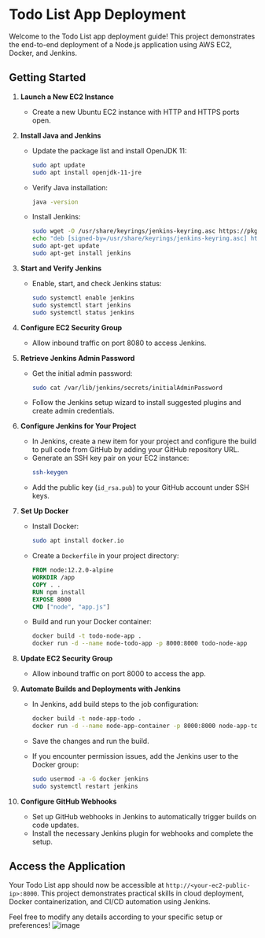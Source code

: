 # Todo List App Deployment

Welcome to the Todo List app deployment guide! This project demonstrates the end-to-end deployment of a Node.js application using AWS EC2, Docker, and Jenkins.

## Getting Started

1. **Launch a New EC2 Instance**

   - Create a new Ubuntu EC2 instance with HTTP and HTTPS ports open.

2. **Install Java and Jenkins**

   - Update the package list and install OpenJDK 11:
     ```bash
     sudo apt update
     sudo apt install openjdk-11-jre
     ```
   - Verify Java installation:
     ```bash
     java -version
     ```
   - Install Jenkins:
     ```bash
     sudo wget -O /usr/share/keyrings/jenkins-keyring.asc https://pkg.jenkins.io/debian-stable/jenkins.io-2023.key
     echo "deb [signed-by=/usr/share/keyrings/jenkins-keyring.asc] https://pkg.jenkins.io/debian-stable binary/" | sudo tee /etc/apt/sources.list.d/jenkins.list > /dev/null
     sudo apt-get update
     sudo apt-get install jenkins
     ```


3. **Start and Verify Jenkins**

   - Enable, start, and check Jenkins status:
     ```bash
     sudo systemctl enable jenkins
     sudo systemctl start jenkins
     sudo systemctl status jenkins
     ```

4. **Configure EC2 Security Group**

   - Allow inbound traffic on port 8080 to access Jenkins.

5. **Retrieve Jenkins Admin Password**

   - Get the initial admin password:
     ```bash
     sudo cat /var/lib/jenkins/secrets/initialAdminPassword
     ```

   - Follow the Jenkins setup wizard to install suggested plugins and create admin credentials.

6. **Configure Jenkins for Your Project**

   - In Jenkins, create a new item for your project and configure the build to pull code from GitHub by adding your GitHub repository URL.
   - Generate an SSH key pair on your EC2 instance:
     ```bash
     ssh-keygen
     ```
   - Add the public key (`id_rsa.pub`) to your GitHub account under SSH keys.

7. **Set Up Docker**

   - Install Docker:
     ```bash
     sudo apt install docker.io
     ```
   - Create a `Dockerfile` in your project directory:
     ```dockerfile
     FROM node:12.2.0-alpine
     WORKDIR /app
     COPY . .
     RUN npm install
     EXPOSE 8000
     CMD ["node", "app.js"]
     ```
   - Build and run your Docker container:
     ```bash
     docker build -t todo-node-app .
     docker run -d --name node-todo-app -p 8000:8000 todo-node-app
     ```

8. **Update EC2 Security Group**

   - Allow inbound traffic on port 8000 to access the app.

9. **Automate Builds and Deployments with Jenkins**

   - In Jenkins, add build steps to the job configuration:
     ```bash
     docker build -t node-app-todo .
     docker run -d --name node-app-container -p 8000:8000 node-app-todo
     ```
   - Save the changes and run the build.

   - If you encounter permission issues, add the Jenkins user to the Docker group:
     ```bash
     sudo usermod -a -G docker jenkins
     sudo systemctl restart jenkins
     ```

10. **Configure GitHub Webhooks**

    - Set up GitHub webhooks in Jenkins to automatically trigger builds on code updates.
    - Install the necessary Jenkins plugin for webhooks and complete the setup.

## Access the Application

Your Todo List app should now be accessible at `http://<your-ec2-public-ip>:8000`. This project demonstrates practical skills in cloud deployment, Docker containerization, and CI/CD automation using Jenkins.

Feel free to modify any details according to your specific setup or preferences!
![image](https://github.com/user-attachments/assets/57ff956d-b657-4c9f-8c9e-2da38ea84df5)


